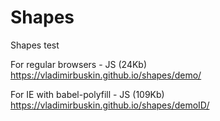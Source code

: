 # Shapes
Shapes test


For regular browsers - JS (24Kb)
<a href="https://vladimirbuskin.github.io/shapes/demo/">https://vladimirbuskin.github.io/shapes/demo/</a>


For IE with babel-polyfill - JS (109Kb)
<a href="https://vladimirbuskin.github.io/shapes/demoID/">https://vladimirbuskin.github.io/shapes/demoID/</a>